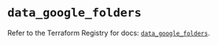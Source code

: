# `data_google_folders`

Refer to the Terraform Registry for docs: [`data_google_folders`](https://registry.terraform.io/providers/hashicorp/google-beta/6.28.0/docs/data-sources/google_folders).
